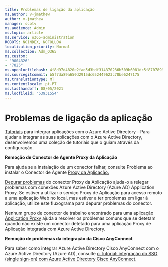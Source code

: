 ```yaml
---
title: Problemas de ligação da aplicação
ms.author: v-jmathew
author: v-jmathew
manager: scotv
ms.audience: Admin
ms.topic: article
ms.service: o365-administration
ROBOTS: NOINDEX, NOFOLLOW
localization_priority: Normal
ms.collection: Adm_O365
ms.custom:
- "9004326"
- "7825"
ms.openlocfilehash: 4f8d97d4820e2fad5d3bdf314370236b509b6081dc5f87078995282e72da0c18
ms.sourcegitcommit: b5f7da89a650d2915dc652449623c78be6247175
ms.translationtype: MT
ms.contentlocale: pt-PT
ms.lasthandoff: 08/05/2021
ms.locfileid: "53931554"
---
```

# <a name="application-connection-issues"></a>Problemas de ligação da aplicação

[Tutoriais](https://docs.microsoft.com/azure/active-directory/saas-apps/tutorial-list) para integrar aplicações com o Azure Active Directory - Para ajudar a integrar as suas aplicações com o Azure Active Directory, desenvolvemos uma coleção de tutoriais que o guiam através da configuração.

**Remoção de Conector de Agente Proxy da Aplicação**

Para ajuda se a instalação de um conector falhar, consulte Problema ao instalar o Conector de Agente [Proxy da Aplicação.](https://docs.microsoft.com/azure/active-directory/manage-apps/application-proxy-connector-installation-problem)

[Depurar problemas](https://docs.microsoft.com/azure/active-directory/manage-apps/application-proxy-debug-connectors) do conector Proxy da Aplicação ajuda-o a relegar problemas com conexões Azure Active Directory (Azure AD) Application Proxy. Se estiver a utilizar o serviço Proxy de Aplicação para acesso remoto a uma aplicação Web no local, mas estiver a ter problemas em ligar à aplicação, utilize este fluxograma para depurar problemas do conector.

Nenhum grupo de conector de trabalho encontrado para uma aplicação [Application Proxy](https://docs.microsoft.com/azure/active-directory/manage-apps/application-proxy-connectivity-no-working-connector) ajuda a resolver os problemas comuns que se detetam quando não existe um conector detetado para uma aplicação Proxy de Aplicação integrada com Azure Active Directory.

**Remoção de problemas da integração da Cisco AnyConnect**

Para saber como integrar Azure Active Directory Cisco AnyConnect com o Azure Active Directory (Azure AD), consulte [o Tutorial: integração do SSO (single sign-on) com Azure Active Directory Cisco AnyConnect.](https://docs.microsoft.com/azure/active-directory/saas-apps/cisco-anyconnect)
